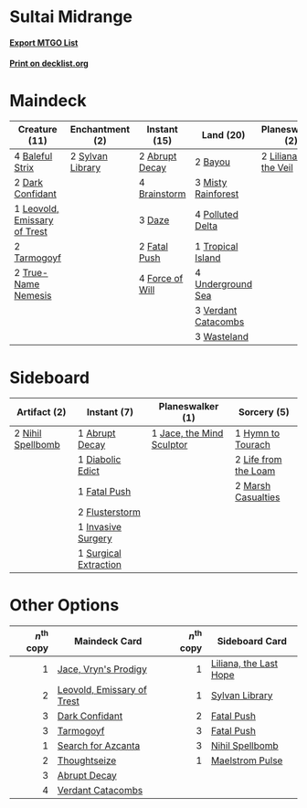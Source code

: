 # Sultai Midrange

#### [Export MTGO List](../collection/Sultai%20Midrange/Sultai%20Midrange.txt)
#### [Print on decklist.org](http://decklist.org/?deckmain=2%09Abrupt%20Decay%0A4%09Baleful%20Strix%0A2%09Bayou%0A4%09Brainstorm%0A2%09Dark%20Confidant%0A3%09Daze%0A2%09Fatal%20Push%0A4%09Force%20of%20Will%0A1%09Hymn%20to%20Tourach%0A4%09Inquisition%20of%20Kozilek%0A1%09Leovold,%20Emissary%20of%20Trest%0A2%09Liliana%20of%20the%20Veil%0A3%09Misty%20Rainforest%0A4%09Polluted%20Delta%0A4%09Ponder%0A2%09Sylvan%20Library%0A2%09Tarmogoyf%0A1%09Thoughtseize%0A1%09Tropical%20Island%0A2%09True-Name%20Nemesis%0A4%09Underground%20Sea%0A3%09Verdant%20Catacombs%0A3%09Wasteland&deckside=1%09Abrupt%20Decay%0A1%09Diabolic%20Edict%0A1%09Fatal%20Push%0A2%09Flusterstorm%0A1%09Hymn%20to%20Tourach%0A1%09Invasive%20Surgery%0A1%09Jace,%20the%20Mind%20Sculptor%0A2%09Life%20from%20the%20Loam%0A2%09Marsh%20Casualties%0A2%09Nihil%20Spellbomb%0A1%09Surgical%20Extraction)
# Maindeck

|                                             Creature (11)                                             |                                      Enchantment (2)                                      |                                       Instant (15)                                       |                                          Land (20)                                           |                                        Planeswalker (2)                                        |                                           Sorcery (10)                                            |
|-------------------------------------------------------------------------------------------------------|-------------------------------------------------------------------------------------------|------------------------------------------------------------------------------------------|----------------------------------------------------------------------------------------------|------------------------------------------------------------------------------------------------|---------------------------------------------------------------------------------------------------|
|4 [Baleful Strix](http://gatherer.wizards.com/Pages/Card/Details.aspx?multiverseid=423507)             |2 [Sylvan Library](http://gatherer.wizards.com/Pages/Card/Details.aspx?multiverseid=383120)|2 [Abrupt Decay](http://gatherer.wizards.com/Pages/Card/Details.aspx?multiverseid=425971) |2 [Bayou](http://gatherer.wizards.com/Pages/Card/Details.aspx?multiverseid=382860)            |2 [Liliana of the Veil](http://gatherer.wizards.com/Pages/Card/Details.aspx?multiverseid=425901)|1 [Hymn to Tourach](http://gatherer.wizards.com/Pages/Card/Details.aspx?multiverseid=382976)       |
|2 [Dark Confidant](http://gatherer.wizards.com/Pages/Card/Details.aspx?multiverseid=370413)            |                                                                                           |4 [Brainstorm](http://gatherer.wizards.com/Pages/Card/Details.aspx?multiverseid=382871)   |3 [Misty Rainforest](http://gatherer.wizards.com/Pages/Card/Details.aspx?multiverseid=426065) |                                                                                                |4 [Inquisition of Kozilek](http://gatherer.wizards.com/Pages/Card/Details.aspx?multiverseid=425900)|
|1 [Leovold, Emissary of Trest](http://gatherer.wizards.com/Pages/Card/Details.aspx?multiverseid=416834)|                                                                                           |3 [Daze](http://gatherer.wizards.com/Pages/Card/Details.aspx?multiverseid=413586)         |4 [Polluted Delta](http://gatherer.wizards.com/Pages/Card/Details.aspx?multiverseid=405104)   |                                                                                                |4 [Ponder](http://gatherer.wizards.com/Pages/Card/Details.aspx?multiverseid=244313)                |
|2 [Tarmogoyf](http://gatherer.wizards.com/Pages/Card/Details.aspx?multiverseid=370404)                 |                                                                                           |2 [Fatal Push](http://gatherer.wizards.com/Pages/Card/Details.aspx?multiverseid=423724)   |1 [Tropical Island](http://gatherer.wizards.com/Pages/Card/Details.aspx?multiverseid=383138)  |                                                                                                |1 [Thoughtseize](http://gatherer.wizards.com/Pages/Card/Details.aspx?multiverseid=438676)          |
|2 [True-Name Nemesis](http://gatherer.wizards.com/Pages/Card/Details.aspx?multiverseid=376562)         |                                                                                           |4 [Force of Will](http://gatherer.wizards.com/Pages/Card/Details.aspx?multiverseid=382943)|4 [Underground Sea](http://gatherer.wizards.com/Pages/Card/Details.aspx?multiverseid=383142)  |                                                                                                |                                                                                                   |
|                                                                                                       |                                                                                           |                                                                                          |3 [Verdant Catacombs](http://gatherer.wizards.com/Pages/Card/Details.aspx?multiverseid=426074)|                                                                                                |                                                                                                   |
|                                                                                                       |                                                                                           |                                                                                          |3 [Wasteland](http://gatherer.wizards.com/Pages/Card/Details.aspx?multiverseid=413790)        |                                                                                                |                                                                                                   |


# Sideboard

|                                        Artifact (2)                                        |                                          Instant (7)                                           |                                          Planeswalker (1)                                          |                                          Sorcery (5)                                          |
|--------------------------------------------------------------------------------------------|------------------------------------------------------------------------------------------------|----------------------------------------------------------------------------------------------------|-----------------------------------------------------------------------------------------------|
|2 [Nihil Spellbomb](http://gatherer.wizards.com/Pages/Card/Details.aspx?multiverseid=442215)|1 [Abrupt Decay](http://gatherer.wizards.com/Pages/Card/Details.aspx?multiverseid=425971)       |1 [Jace, the Mind Sculptor](http://gatherer.wizards.com/Pages/Card/Details.aspx?multiverseid=382979)|1 [Hymn to Tourach](http://gatherer.wizards.com/Pages/Card/Details.aspx?multiverseid=382976)   |
|                                                                                            |1 [Diabolic Edict](http://gatherer.wizards.com/Pages/Card/Details.aspx?multiverseid=442074)     |                                                                                                    |2 [Life from the Loam](http://gatherer.wizards.com/Pages/Card/Details.aspx?multiverseid=370398)|
|                                                                                            |1 [Fatal Push](http://gatherer.wizards.com/Pages/Card/Details.aspx?multiverseid=423724)         |                                                                                                    |2 [Marsh Casualties](http://gatherer.wizards.com/Pages/Card/Details.aspx?multiverseid=401696)  |
|                                                                                            |2 [Flusterstorm](http://gatherer.wizards.com/Pages/Card/Details.aspx?multiverseid=382942)       |                                                                                                    |                                                                                               |
|                                                                                            |1 [Invasive Surgery](http://gatherer.wizards.com/Pages/Card/Details.aspx?multiverseid=409811)   |                                                                                                    |                                                                                               |
|                                                                                            |1 [Surgical Extraction](http://gatherer.wizards.com/Pages/Card/Details.aspx?multiverseid=397706)|                                                                                                    |                                                                                               |


# Other Options

|*n*<sup>th</sup> copy|                                            Maindeck Card                                            |*n*<sup>th</sup> copy|                                         Sideboard Card                                          |
|--------------------:|-----------------------------------------------------------------------------------------------------|--------------------:|-------------------------------------------------------------------------------------------------|
|                    1|[Jace, Vryn's Prodigy](http://gatherer.wizards.com/Pages/Card/Details.aspx?multiverseid=439335)      |                    1|[Liliana, the Last Hope](http://gatherer.wizards.com/Pages/Card/Details.aspx?multiverseid=414388)|
|                    2|[Leovold, Emissary of Trest](http://gatherer.wizards.com/Pages/Card/Details.aspx?multiverseid=416834)|                    1|[Sylvan Library](http://gatherer.wizards.com/Pages/Card/Details.aspx?multiverseid=383120)        |
|                    3|[Dark Confidant](http://gatherer.wizards.com/Pages/Card/Details.aspx?multiverseid=370413)            |                    2|[Fatal Push](http://gatherer.wizards.com/Pages/Card/Details.aspx?multiverseid=423724)            |
|                    3|[Tarmogoyf](http://gatherer.wizards.com/Pages/Card/Details.aspx?multiverseid=370404)                 |                    3|[Fatal Push](http://gatherer.wizards.com/Pages/Card/Details.aspx?multiverseid=423724)            |
|                    1|[Search for Azcanta](http://gatherer.wizards.com/Pages/Card/Details.aspx?multiverseid=435226)        |                    3|[Nihil Spellbomb](http://gatherer.wizards.com/Pages/Card/Details.aspx?multiverseid=442215)       |
|                    2|[Thoughtseize](http://gatherer.wizards.com/Pages/Card/Details.aspx?multiverseid=438676)              |                    1|[Maelstrom Pulse](http://gatherer.wizards.com/Pages/Card/Details.aspx?multiverseid=370521)       |
|                    3|[Abrupt Decay](http://gatherer.wizards.com/Pages/Card/Details.aspx?multiverseid=425971)              |                     |                                                                                                 |
|                    4|[Verdant Catacombs](http://gatherer.wizards.com/Pages/Card/Details.aspx?multiverseid=426074)         |                     |                                                                                                 |

